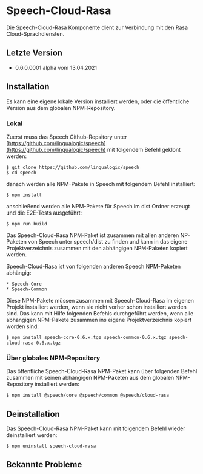 # Speech-Cloud-Rasa

Die Speech-Cloud-Rasa Komponente dient zur Verbindung mit den Rasa Cloud-Sprachdiensten.


## Letzte Version

* 0.6.0.0001 alpha vom 13.04.2021


## Installation

Es kann eine eigene lokale Version installiert werden, oder die öffentliche Version aus dem globalen NPM-Repository.


### Lokal

Zuerst muss das Speech Github-Repsitory unter [https://github.com/lingualogic/speech](https://github.com/lingualogic/speech) mit folgendem Befehl geklont werden:

    $ git clone https://github.com/lingualogic/speech
    $ cd speech

danach werden alle NPM-Pakete in Speech mit folgendem Befehl installiert:

    $ npm install

anschließend werden alle NPM-Pakete für Speech im dist Ordner erzeugt und die E2E-Tests ausgeführt:

    $ npm run build

Das Speech-Cloud-Rasa NPM-Paket ist zusammen mit allen anderen NP-Paketen von Speech unter speech/dist zu finden und kann in das eigene Projektverzeichnis zusammen mit den abhängigen NPM-Paketen kopiert werden.

Speech-Cloud-Rasa ist von folgenden anderen Speech NPM-Paketen abhängig:

    * Speech-Core
    * Speech-Common

Diese NPM-Pakete müssen zusammen mit Speech-Cloud-Rasa im eigenen Projekt installiert werden, wenn sie nicht vorher schon installiert worden sind. Das kann mit Hilfe folgenden Befehls durchgeführt werden, wenn alle abhängigen NPM-Pakete zusammen ins eigene Projektverzeichnis kopiert worden sind:

    $ npm install speech-core-0.6.x.tgz speech-common-0.6.x.tgz speech-cloud-rasa-0.6.x.tgz


### Über globales NPM-Repository

Das öffentliche Speech-Cloud-Rasa NPM-Paket kann über folgenden Befehl zusammen mit seinen abhängigen NPM-Paketen aus dem globalen NPM-Repository installiert werden:

    $ npm install @speech/core @speech/common @speech/cloud-rasa


## Deinstallation

Das Speech-Cloud-Rasa NPM-Paket kann mit folgendem Befehl wieder deinstalliert werden:

    $ npm uninstall speech-cloud-rasa


## Bekannte Probleme

